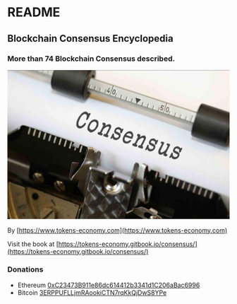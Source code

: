 # README

## Blockchain Consensus Encyclopedia

### More than 74 Blockchain Consensus described.

![Consensus by Nick Youngson CC BY-SA 3.0 ImageCreator](.gitbook/assets/consensus.jpg)

By [https://www.tokens-economy.com](https://www.tokens-economy.com)

Visit the book at [https://tokens-economy.gitbook.io/consensus/](https://tokens-economy.gitbook.io/consensus/)

### Donations

* Ethereum [0xC23473B911e86dc614412b3341d1C206aBac6996](https://etherscan.io/address/0xC23473B911e86dc614412b3341d1C206aBac6996#)
* Bitcoin [3ERPPUFLLjmRAookiCTN7rqKkQjDwS8YPe](https://www.blocktrail.com/BTC/address/3ERPPUFLLjmRAookiCTN7rqKkQjDwS8YPe)


